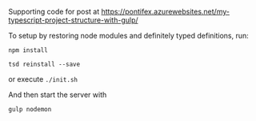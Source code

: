 Supporting code for post at https://pontifex.azurewebsites.net/my-typescript-project-structure-with-gulp/

To setup by restoring node modules and definitely typed definitions, run:

`npm install`

`tsd reinstall --save`

or execute `./init.sh`

And then start the server with 

`gulp nodemon`
